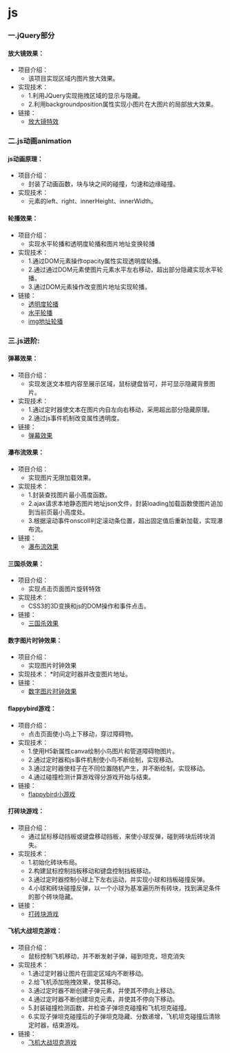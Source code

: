 # js
### 一.jQuery部分
#### 放大镜效果：
  * 项目介绍：
    * 该项目实现区域内图片放大效果。
  * 实现技术：
    * 1.利用JQuery实现拖拽区域的显示与隐藏。
    * 2.利用backgroundposition属性实现小图片在大图片的局部放大效果。
  * 链接：
    * [放大镜特效](http://47.104.149.241:88/js/jquery/fangdajing.html)
### 二.js动画animation
#### js动画原理：
  * 项目介绍：
    * 封装了动画函数，块与块之间的碰撞，匀速和边缘碰撞。
  * 实现技术：
    * 元素的left、right、innerHeight、innerWidth。
#### 轮播效果：
  * 项目介绍：
    * 实现水平轮播和透明度轮播和图片地址变换轮播
  * 实现技术：
    * 1.通过DOM元素操作opacity属性实现透明度轮播。
    * 2.通过通过DOM元素使图片元素水平左右移动，超出部分隐藏实现水平轮播。
    * 3.通过DOM元素操作改变图片地址实现轮播。
  * 链接：
    * [透明度轮播](http://47.104.149.241:88/js/js-animation/toumingdulunbo.html)
    * [水平轮播](http://47.104.149.241:88/js/js-animation/shuipinglunbo.html)
    * [img地址轮播](http://47.104.149.241:88/js/js-levelup/lunbo/lunbo.html)
### 三.js进阶:
#### 弹幕效果：
  * 项目介绍：
    * 实现发送文本框内容至展示区域，鼠标键盘皆可，并可显示隐藏背景图片。
  * 实现技术：
    * 1.通过定时器使文本在图片内自左向右移动，采用超出部分隐藏原理。
    * 2.通过js事件机制改变属性透明度。
  * 链接：
    * [弹幕效果](http://47.104.149.241:88/js/js-levelup/danmu/danmu.html)
#### 瀑布流效果：
  * 项目介绍：
    * 实现图片无限加载效果。
  * 实现技术：
    * 1.封装查找图片最小高度函数。
    * 2.ajax请求本地静态图片地址json文件，封装loading加载函数使图片追加到当前页最小高度处。
    * 3.根据滚动事件onscoll判定滚动条位置，超出固定值后重新加载，实现瀑布流。
  * 链接： 
    * [瀑布流效果](http://47.104.149.241:88/js/js-levelup/pubu-style/pubu-style.html)
#### 三国杀效果：
  * 项目介绍：
    * 实现点击页面图片旋转特效
  * 实现技术：
    * CSS3的3D变换和js的DOM操作和事件点击。
  * 链接：  
    * [三国杀效果](http://47.104.149.241:88/js/js-levelup/sanguosha/sanguosha-style.html)
#### 数字图片时钟效果：
  * 项目介绍：
    * 实现图片时钟效果
  * 实现技术：
    *时间定时器并改变图片地址。 
  * 链接： 
    * [数字图片时钟效果](http://47.104.149.241:88/js/js-levelup/number-img-clock/number-img-clock.html)
#### flappybird游戏：
  * 项目介绍：
    * 点击页面使小鸟上下移动，穿过障碍物。
  * 实现技术：
    * 1.使用H5新属性canva绘制小鸟图片和管道障碍物图片。
    * 2.通过定时器和js事件机制使小鸟不断绘制，实现移动。
    * 3.通过定时器使柱子在不同位置随机产生，并不断绘制，实现移动。
    * 4.通过碰撞检测计算游戏得分游戏开始与结束。
  * 链接： 
    * [flappybird小游戏](http://47.104.149.241:88/js/js-levelup/flappybird-game/flappybird.html)
#### 打砖块游戏：
  * 项目介绍：
    * 通过鼠标移动挡板或键盘移动挡板，来使小球反弹，碰到砖块后砖块消失。
  * 实现技术：
    * 1.初始化砖块布局。
    * 2.构建鼠标控制挡板移动和键盘控制挡板移动。
    * 3.通过定时器控制小球上下左右运动，并实现小球和挡板碰撞反弹。
    * 4.小球和砖块碰撞反弹，以一个小球为基准遍历所有砖块，找到满足条件的那个砖块隐藏。
  * 链接： 
    * [打砖块游戏](http://47.104.149.241:88/js/js-levelup/brick-game/brick.html)
#### 飞机大战坦克游戏：
  * 项目介绍：
    * 鼠标控制飞机移动，并不断发射子弹，碰到坦克，坦克消失
  * 实现技术：
    * 1.通过定时器让图片在固定区域内不断移动。
    * 2.给飞机添加拖拽效果，使其移动。
    * 3.通过定时器不断创建子弹元素，并使其不停向上移动。
    * 4.通过定时器不断创建坦克元素，并使其不停向下移动。
    * 5.封装碰撞检测函数，并检查子弹坦克碰撞和飞机坦克碰撞。
    * 6.实现子弹坦克碰撞后的子弹坦克隐藏、分数递增，飞机坦克碰撞后清除定时器，结束游戏。
  * 链接： 
    * [飞机大战坦克游戏](http://47.104.149.241:88/js/js-levelup/plane-tank-game/plane-tank.html)
